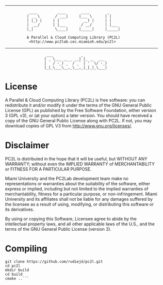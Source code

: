 
--------------------------------------------------------------------
               ____         ____       ____        _     
              |  _ \       / ___|     |___ \      | |    
              | |_) |     | |           __) |     | |    
              |  __/      | |___       / __/      | |___ 
              |_|          \____|     |_____|     |_____|

              A Parallel & Cloud Computing Library (PC2L)
               <http://www.pc2lab.cec.miamioh.edu/pc2l>

---------------------------------------------------------------------
                       ___             _           
                      | _ \___ __ _ __| |_ __  ___ 
                      |   / -_) _` / _` | '  \/ -_)
                      |_|_\___\__,_\__,_|_|_|_\___|


# License

A Parallel & Cloud Computing Library (PC2L) is free software: you can
redistribute it and/or modify it under the terms of the GNU General
Public License (GPL) as published by the Free Software Foundation,
either version 3 (GPL v3), or (at your option) a later version.  You
should have received a copy of the GNU General Public License along
with PC2L.  If not, you may download copies of GPL V3 from
<http://www.gnu.org/licenses/>.


# Disclaimer

PC2L  is distributed in the hope that it will  be useful,
but   WITHOUT  ANY  WARRANTY;  without  even  the IMPLIED
WARRANTY of  MERCHANTABILITY  or FITNESS FOR A PARTICULAR
PURPOSE.

Miami University and  the PC2Lab development team make no
representations  or  warranties  about the suitability of
the software,  either  express  or implied, including but
not limited to the implied warranties of merchantability,
fitness  for a  particular  purpose, or non-infringement.
Miami  University and  its affiliates shall not be liable
for any damages  suffered by the  licensee as a result of
using, modifying,  or distributing  this software  or its
derivatives.

By using or  copying  this  Software,  Licensee  agree to
abide  by the intellectual  property laws,  and all other
applicable  laws of  the U.S.,  and the terms of the  GNU
General  Public  License  (version 3).


# Compiling
```shell
git clone https://github.com/rudiejd/pc2l.git
cd pc2l
mkdir build
cd build
cmake ..```

